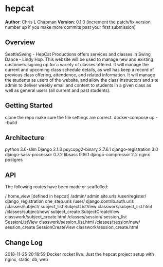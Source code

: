 # hepcat

**Author**: Chris L Chapman
**Version**: 0.1.0 (increment the patch/fix version number up if you make more commits past your first submission)

## Overview

SeattleSwing - HepCat Productions offers services and classes in Swing Dance - Lindy Hop. This website will be used to manage new and existing customers signing up for a variety of classes offered. It will manage the current and upcoming class schedule details, as well has keep a record of previous class offering, attendence, and related information. It will manage the students as users of the website, and allow the class instructors and site admin to deliver weekly email and content to students in a given class as well as general users (all current and past students).

## Getting Started

clone the repo
make sure the file settings are correct.
docker-compose up --build

## Architecture

python 3.6-slim
Django 2.1.3
psycopg2-binary 2.7.6.1
django-registration 3.0
django-sass-processor 0.7.2
libsass 0.16.1
django-compressor 2.2
nginx
postgres

<!-- Provide a detailed description of the application design. What technologies (languages, libraries, etc) you're using, and any other relevant design information. This is also an area which you can include any visuals; flow charts, example usage gifs, screen captures, etc.-->

## API

The following routes have been made or scaffolled:

/                       home_view [defined in hepcat]
/admin/                 admin.site.urls
/user/register/         django_registration one_step.urls
/user/                  django.contrib.auth.urls
/classes/subject/       subject_list    SubjectListView     classwork/subject_list.html
/classes/subject/new/   subject_create  SubjectCreateView   classwork/subject_create.html
/classes/session/       session_list    SessionListView     classwork/session_list.html
/classes/session/new/   session_create  SessionCreateView   classwork/session_create.html
<!-- /classes/               published       PublishedListView   classwork/published.html -->


<!-- Provide detailed instructions for your applications usage. This should include any methods or endpoints available to the user/client/developer. Each section should be formatted to provide clear syntax for usage, example calls including input data requirements and options, and example responses or return values. -->

## Change Log

<!-- Ctrl+Shift+I (on Win & Linux) Inserts current DateTime, -->
2018-11-25 20:16:59  Docker rocket live. Just the hepcat project setup with nginx, static, db, web

